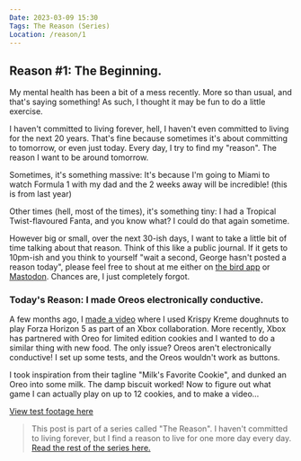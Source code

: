 ```yaml
---
Date: 2023-03-09 15:30
Tags: The Reason (Series)
Location: /reason/1
---
```


## Reason #1: The Beginning.
My mental health has been a bit of a mess recently. More so than usual, and that's saying something! As such, I thought it may be fun to do a little exercise.

I haven't committed to living forever, hell, I haven't even committed to living for the next 20 years. That's fine because sometimes it's about committing to tomorrow, or even just today. Every day, I try to find my "reason". The reason I want to be around tomorrow. 

Sometimes, it's something massive: It's because I'm going to Miami to watch Formula 1 with my dad and the 2 weeks away will be incredible! (this is from last year)

Other times (hell, most of the times), it's something tiny: I had a Tropical Twist-flavoured Fanta, and you know what? I could do that again sometime.

However big or small, over the next 30-ish days, I want to take a little bit of time talking about that reason. Think of this like a public journal. If it gets to 10pm-ish and you think to yourself "wait a second, George hasn't posted a reason today", please feel free to shout at me either on [the bird app](https://snpy.tech/twitter) or [Mastodon](https://snpy.tech/mastodon). Chances are, I just completely forgot.

### Today's Reason: I made Oreos electronically conductive.
A few months ago, I [made a video](https://www.youtube.com/watch?v=Qg4Ihfs1uMo) where I used Krispy Kreme doughnuts to play Forza Horizon 5 as part of an Xbox collaboration. More recently, Xbox has partnered with Oreo for limited edition cookies and I wanted to do a similar thing with new food. The only issue? Oreos aren't electronically conductive! I set up some tests, and the Oreos wouldn't work as buttons.

I took inspiration from their tagline "Milk's Favorite Cookie", and dunked an Oreo into some milk. The damp biscuit worked! Now to figure out what game I can actually play on up to 12 cookies, and to make a video...

[View test footage here](https://www.youtube.com/watch?v=sXz-lJ5j23o)

>This post is part of a series called "The Reason". I haven't committed to living forever, but I find a reason to live for one more day every day. [Read the rest of the series here.](/reason/)
